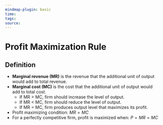```yaml
---
mindmap-plugin: basic
time: 
tags: 
source:
---
```

# Profit Maximization Rule
## Definition
- **Marginal revenue (MR)** is the revenue that the additional unit of output would add to total revenue.
- **Marginal cost (MC)** is the cost that the additional unit of output would add to total cost.
	- If MR \> MC, firm should increase the level of output.
	- If MR \< MC, firm should reduce the level of output.
	- If MR = MC, firm produces output level that maximizes its profit.
- Profit maximizing condition: $MR = MC$
- For a perfectly competitive firm, profit is maximized when: $P = MR = MC$